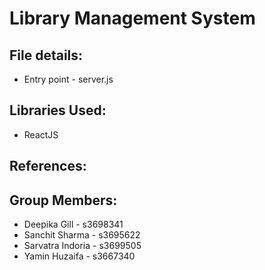 # Library Management System

## File details:
- Entry point - server.js

## Libraries Used:
- ReactJS

## References:

## Group Members:
- Deepika Gill - s3698341
- Sanchit Sharma - s3695622
- Sarvatra Indoria - s3699505
- Yamin Huzaifa - s3667340

